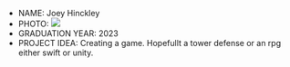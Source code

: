 - NAME: Joey Hinckley
- PHOTO: ![](https://user-images.githubusercontent.com/50917542/150872604-751c590d-b0b5-4ab0-8705-5c8333c26116.jpeg)
- GRADUATION YEAR: 2023
- PROJECT IDEA: Creating a game. Hopefullt a tower defense or an rpg either swift or unity.
